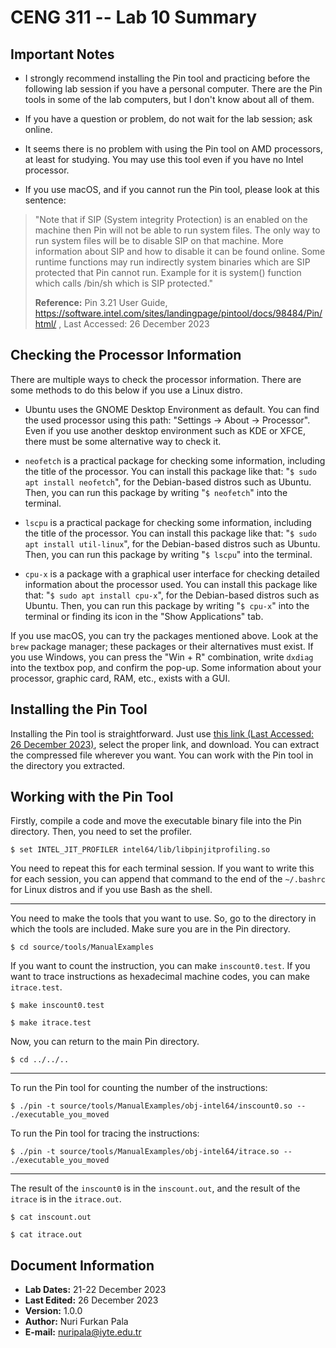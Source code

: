 # CENG 311 -- Lab 10 Summary


## Important Notes

- I strongly recommend installing the Pin tool and practicing before the following lab session if you have a personal computer. There are the Pin tools in some of the lab computers, but I don't know about all of them.

- If you have a question or problem, do not wait for the lab session; ask online.

- It seems there is no problem with using the Pin tool on AMD processors, at least for studying. You may use this tool even if you have no Intel processor.

- If you use macOS, and if you cannot run the Pin tool, please look at this sentence:
> "Note that if SIP (System integrity Protection) is an enabled on the machine then Pin will not be able to run system files. The only way to run system files will be to disable SIP on that machine. More information about SIP and how to disable it can be found online. Some runtime functions may run indirectly system binaries which are SIP protected that Pin cannot run. Example for it is system() function which calls /bin/sh which is SIP protected."
>
> **Reference:** Pin 3.21 User Guide, https://software.intel.com/sites/landingpage/pintool/docs/98484/Pin/html/ , Last Accessed: 26 December 2023


## Checking the Processor Information

There are multiple ways to check the processor information. There are some methods to do this below if you use a Linux distro.

- Ubuntu uses the GNOME Desktop Environment as default. You can find the used processor using this path: "Settings → About → Processor". Even if you use another desktop environment such as KDE or XFCE, there must be some alternative way to check it.

- `neofetch` is a practical package for checking some information, including the title of the processor. You can install this package like that: "`$ sudo apt install neofetch`", for the Debian-based distros such as Ubuntu. Then, you can run this package by writing "`$ neofetch`" into the terminal.

- `lscpu` is a practical package for checking some information, including the title of the processor. You can install this package like that: "`$ sudo apt install util-linux`", for the Debian-based distros such as Ubuntu. Then, you can run this package by writing "`$ lscpu`" into the terminal.

- `cpu-x` is a package with a graphical user interface for checking detailed information about the processor used. You can install this package like that: "`$ sudo apt install cpu-x`", for the Debian-based distros such as Ubuntu. Then, you can run this package by writing "`$ cpu-x`" into the terminal or finding its icon in the "Show Applications" tab.

If you use macOS, you can try the packages mentioned above. Look at the `brew` package manager; these packages or their alternatives must exist. If you use Windows, you can press the "Win + R" combination, write `dxdiag` into the textbox pop, and confirm the pop-up. Some information about your processor, graphic card, RAM, etc., exists with a GUI.


## Installing the Pin Tool

Installing the Pin tool is straightforward. Just use [this link (Last Accessed: 26 December 2023)](https://www.intel.com/content/www/us/en/developer/articles/tool/pin-a-binary-instrumentation-tool-downloads.html), select the proper link, and download. You can extract the compressed file wherever you want. You can work with the Pin tool in the directory you extracted.


## Working with the Pin Tool

Firstly, compile a code and move the executable binary file into the Pin directory. Then, you need to set the profiler.

`$ set INTEL_JIT_PROFILER intel64/lib/libpinjitprofiling.so`

You need to repeat this for each terminal session. If you want to write this for each session, you can append that command to the end of the `~/.bashrc` for Linux distros and if you use Bash as the shell.

---

You need to make the tools that you want to use. So, go to the directory in which the tools are included. Make sure you are in the Pin directory.

`$ cd source/tools/ManualExamples`

If you want to count the instruction, you can make `inscount0.test`. If you want to trace instructions as hexadecimal machine codes, you can make `itrace.test`.

`$ make inscount0.test`

`$ make itrace.test`

Now, you can return to the main Pin directory.

`$ cd ../../..`

---

To run the Pin tool for counting the number of the instructions:

`$ ./pin -t source/tools/ManualExamples/obj-intel64/inscount0.so -- ./executable_you_moved`

To run the Pin tool for tracing the instructions:

`$ ./pin -t source/tools/ManualExamples/obj-intel64/itrace.so -- ./executable_you_moved`

---

The result of the `inscount0` is in the `inscount.out`, and the result of the `itrace` is in the `itrace.out`.

`$ cat inscount.out`

`$ cat itrace.out`


## Document Information

- **Lab Dates:**   21-22 December 2023
- **Last Edited:** 26 December 2023
- **Version:**     1.0.0
- **Author:**      Nuri Furkan Pala
- **E-mail:**      nuripala@iyte.edu.tr

